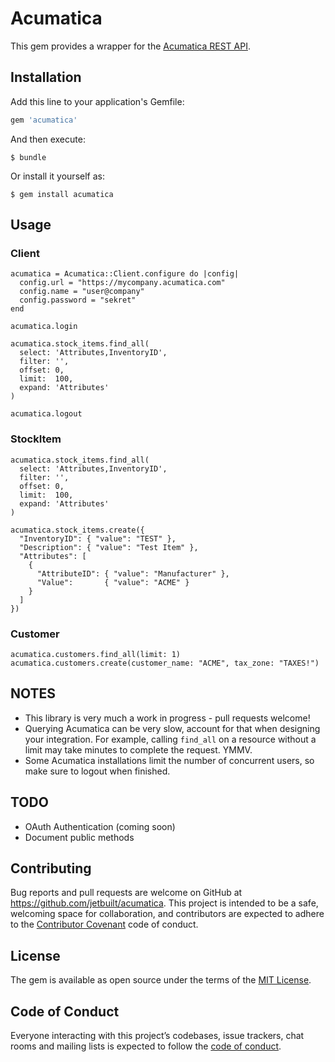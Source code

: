 # Acumatica

This gem provides a wrapper for the [Acumatica REST API](https://help.acumatica.com/Main?ScreenId=ShowWiki&pageid=ca2716f1-025a-4a6e-9090-797cf32b0459).

## Installation

Add this line to your application's Gemfile:

```ruby
gem 'acumatica'
```

And then execute:

    $ bundle

Or install it yourself as:

    $ gem install acumatica

## Usage

### Client

```
acumatica = Acumatica::Client.configure do |config|
  config.url = "https://mycompany.acumatica.com"
  config.name = "user@company"
  config.password = "sekret"
end

acumatica.login

acumatica.stock_items.find_all(
  select: 'Attributes,InventoryID',
  filter: '',
  offset: 0,
  limit:  100,
  expand: 'Attributes'
)

acumatica.logout
```    

### StockItem

```
acumatica.stock_items.find_all(
  select: 'Attributes,InventoryID',
  filter: '',
  offset: 0,
  limit:  100,
  expand: 'Attributes'
)

acumatica.stock_items.create({
  "InventoryID": { "value": "TEST" },
  "Description": { "value": "Test Item" },
  "Attributes": [
    {
      "AttributeID": { "value": "Manufacturer" },
      "Value":       { "value": "ACME" }
    }
  ]
})
```

### Customer

```
acumatica.customers.find_all(limit: 1)
acumatica.customers.create(customer_name: "ACME", tax_zone: "TAXES!")
```

## NOTES
- This library is very much a work in progress - pull requests welcome!
- Querying Acumatica can be very slow, account for that when designing your integration. For
  example, calling `find_all` on a resource without a limit may take minutes to complete the
  request. YMMV.
- Some Acumatica installations limit the number of concurrent users, so make sure to logout when
  finished.

## TODO
- OAuth Authentication (coming soon)
- Document public methods

## Contributing

Bug reports and pull requests are welcome on GitHub at https://github.com/jetbuilt/acumatica. This project is intended to be a safe, welcoming space for collaboration, and contributors are expected to adhere to the [Contributor Covenant](http://contributor-covenant.org) code of conduct.

## License

The gem is available as open source under the terms of the [MIT License](https://opensource.org/licenses/MIT).

## Code of Conduct

Everyone interacting with this project’s codebases, issue trackers, chat rooms and mailing lists is expected to follow the [code of conduct](https://github.com/jetbuilt/acumatica/blob/master/CODE_OF_CONDUCT.md).

